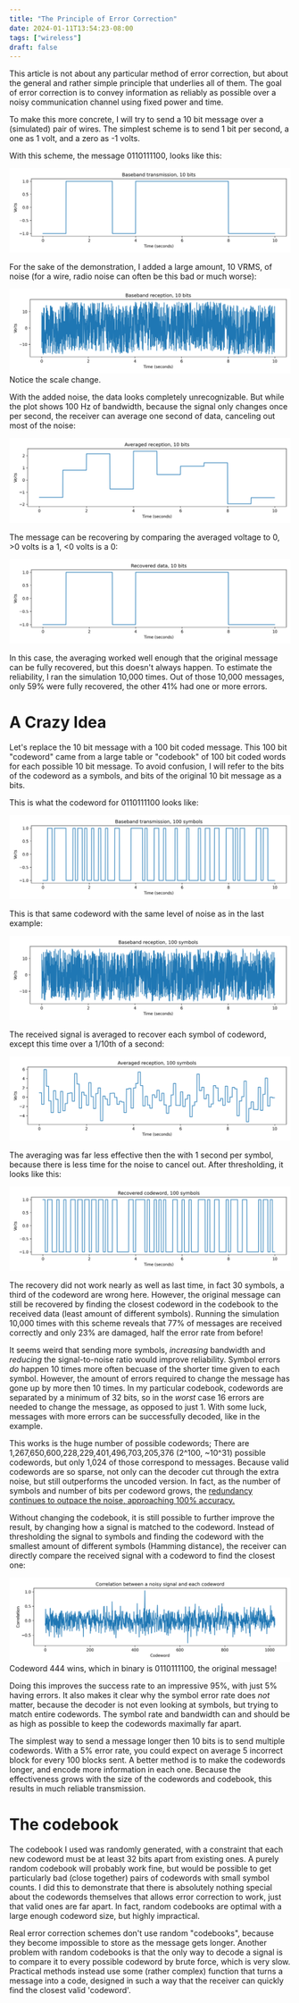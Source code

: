 ```yaml
---
title: "The Principle of Error Correction"
date: 2024-01-11T13:54:23-08:00
tags: ["wireless"]
draft: false
---
```

<!-- What is error correction --->
This article is not about any particular method of error correction, but about the general and rather simple principle that underlies all of them.
The goal of error correction is to convey information as reliably as possible over a noisy communication channel using fixed power and time.

<!-- Coding --->

To make this more concrete, I will try to send a 10 bit message over a (simulated) pair of wires.
The simplest scheme is to send 1 bit per second, a one as 1 volt, and a zero as -1 volts.

With this scheme, the message 0110111100, looks like this:

![](data.png)

<!-- Noise --->

For the sake of the demonstration, I added a large amount, 10 VRMS, of noise (for a wire, radio noise can often be this bad or much worse):

![](noisy.png)
Notice the scale change.

<!-- Recovery --->

With the added noise, the data looks completely unrecognizable.
But while the plot shows 100 Hz of bandwidth, because the signal only changes once per second, the receiver can average one second of data, canceling out most of the noise:

![](avg.png)

The message can be recovering by comparing the averaged voltage to 0, >0 volts is a 1, <0 volts is a 0:

![](rx.png)

In this case, the averaging worked well enough that the original message can be fully recovered, but this doesn't always happen.
To estimate the reliability, I ran the simulation 10,000 times.
Out of those 10,000 messages, only 59% were fully recovered, the other 41% had one or more errors.

<!-- Random coding --->

# A Crazy Idea

Let's replace the 10 bit message with a 100 bit coded message.
This 100 bit "codeword" came from a large table or "codebook" of 100 bit coded words for each possible 10 bit message.
To avoid confusion, I will refer to the bits of the codeword as a symbols, and bits of the original 10 bit message as a bits.

This is what the codeword for 0110111100 looks like:

![](data2.png)

This is that same codeword with the same level of noise as in the last example:

![](noise2.png)

The received signal is averaged to recover each symbol of codeword, except this time over a 1/10th of a second:

![](avg2.png)

The averaging was far less effective then the with 1 second per symbol, because there is less time for the noise to cancel out.
After thresholding, it looks like this:

![](rx2.png)

The recovery did not work nearly as well as last time, in fact 30 symbols, a third of the codeword are wrong here.
However, the original message can still be recovered by finding the closest codeword in the codebook to the received data (least amount of different symbols).
Running the simulation 10,000 times with this scheme reveals that 77% of messages are received correctly and only 23% are damaged, half the error rate from before!
<!-- How? --->
It seems weird that sending more symbols, *increasing* bandwidth and *reducing* the signal-to-noise ratio would improve reliability.
Symbol errors *do* happen 10 times more often becuase of the shorter time given to each symbol.
However, the amount of errors required to change the message has gone up by more then 10 times.
In my particular codebook, codewords are separated by a minimum of 32 bits, so in the *worst* case 16 errors are needed to change the message, as opposed to just 1.
With some luck, messages with more errors can be successfully decoded, like in the example.

This works is the huge number of possible codewords;
There are 1,267,650,600,228,229,401,496,703,205,376 (2^100, ~10^31) possible codewords, but only 1,024 of those correspond to messages.
Because valid codewords are so sparse, not only can the decoder cut through the extra noise, but still outperforms the uncoded version.
In fact, as the number of symbols and number of bits per codeword grows, the [redundancy continues to outpace the noise, approaching 100% accuracy.](https://en.wikipedia.org/wiki/Noisy-channel_coding_theorem)

<!-- Fuzzy decoding? --->

Without changing the codebook, it is still possible to further improve the result, by changing how a signal is matched to the codeword.
Instead of thresholding the signal to symbols and finding the codeword with the smallest amount of different symbols (Hamming distance), the receiver can directly compare the received signal with a codeword to find the closest one:

![](corr.png)
Codeword 444 wins, which in binary is 0110111100, the original message!

Doing this improves the success rate to an impressive 95%, with just 5% having errors.
It also makes it clear why the symbol error rate does *not* matter, because the decoder is not even looking at symbols, but trying to match entire codewords.
The symbol rate and bandwidth can and should be as high as possible to keep the codewords maximally far apart.

The simplest way to send a message longer then 10 bits is to send multiple codewords.
With a 5% error rate, you could expect on average 5 incorrect block for every 100 blocks sent.
A better method is to make the codewords longer, and encode more information in each one.
Because the effectiveness grows with the size of the codewords and codebook, this results in much reliable transmission.

# The codebook

The codebook I used was randomly generated, with a constraint that each new codeword must be at least 32 bits apart from existing ones.
A purely random codebook will probably work fine, but would be possible to get particularly bad (close together) pairs of codewords with small symbol counts.
I did this to demonstrate that there is absolutely nothing special about the codewords themselves that allows error correction to work, just that valid ones are far apart.
In fact, random codebooks are optimal with a large enough codeword size, but highly impractical.

Real error correction schemes don't use random "codebooks", because they become impossible to store as the message gets longer. 
Another problem with random codebooks is that the only way to decode a signal is to compare it to every possible codeword by brute force, which is very slow.
Practical methods instead use some (rather complex) function that turns a message into a code, designed in such a way that the receiver can quickly find the closest valid 'codeword'.

